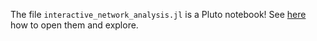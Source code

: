 The file `interactive_network_analysis.jl` is a Pluto notebook! See [here](https://github.com/fonsp/Pluto.jl) how to open them and explore.